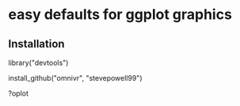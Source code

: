 # easy defaults for ggplot graphics


## Installation
library("devtools")

install_github("omnivr", "stevepowell99")

?oplot

